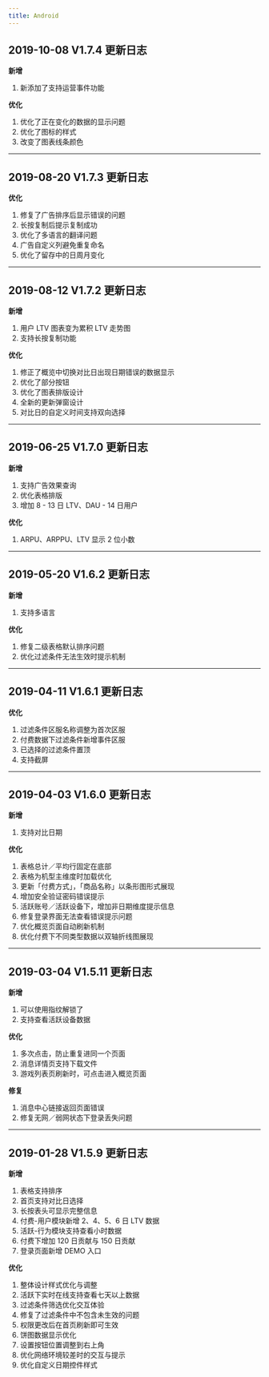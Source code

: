 ```yaml
---
title: Android
---
```


## 2019-10-08 V1.7.4 更新日志

**新增**

1. 新添加了支持运营事件功能

**优化**

1. 优化了正在变化的数据的显示问题
2. 优化了图标的样式
3. 改变了图表线条颜色

---

## 2019-08-20 V1.7.3 更新日志

**优化**

1. 修复了广告排序后显示错误的问题
2. 长按复制后提示复制成功
3. 优化了多语言的翻译问题
4. 广告自定义列避免重复命名
5. 优化了留存中的日周月变化

---

## 2019-08-12 V1.7.2 更新日志

**新增**

1. 用户 LTV 图表变为累积 LTV 走势图
2. 支持长按复制功能

**优化**

1. 修正了概览中切换对比日出现日期错误的数据显示
2. 优化了部分按钮
3. 优化了图表排版设计
4. 全新的更新弹窗设计
5. 对比日的自定义时间支持双向选择

---

## 2019-06-25 V1.7.0 更新日志

**新增**

1. 支持广告效果查询
2. 优化表格排版
3. 增加 8 - 13 日 LTV、DAU - 14 日用户

**优化**

1. ARPU、ARPPU、LTV 显示 2 位小数

---

## 2019-05-20 V1.6.2 更新日志

**新增**

1. 支持多语言

**优化**

1. 修复二级表格默认排序问题
2. 优化过滤条件无法生效时提示机制

---

## 2019-04-11 V1.6.1 更新日志

**优化**

1. 过滤条件区服名称调整为首次区服
2. 付费数据下过滤条件新增事件区服
3. 已选择的过滤条件置顶
4. 支持截屏

---

## 2019-04-03 V1.6.0 更新日志

**新增**

1. 支持对比日期

**优化**

1. 表格总计／平均行固定在底部
2. 表格为机型主维度时加载优化
3. 更新「付费方式」，「商品名称」以条形图形式展现
4. 增加安全验证密码错误提示
5. 活跃账号／活跃设备下，增加非日期维度提示信息
6. 修复登录界面无法查看错误提示问题
7. 优化概览页面自动刷新机制
8. 优化付费下不同类型数据以双轴折线图展现

---

## 2019-03-04 V1.5.11 更新日志

**新增**

1. 可以使用指纹解锁了
2. 支持查看活跃设备数据

**优化**

1. 多次点击，防止重复进同一个页面
2. 消息详情页支持下载文件
3. 游戏列表页刷新时，可点击进入概览页面

**修复**

1. 消息中心链接返回页面错误
2. 修复无网／弱网状态下登录丢失问题

---

## 2019-01-28 V1.5.9 更新日志

**新增**

1. 表格支持排序
2. 首页支持对比日选择
3. 长按表头可显示完整信息
4. 付费-用户模块新增 2、4、5、6 日 LTV 数据
5. 活跃-行为模块支持查看小时数据
6. 付费下增加 120 日贡献与 150 日贡献
7. 登录页面新增 DEMO 入口

**优化**

1. 整体设计样式优化与调整
2. 活跃下实时在线支持查看七天以上数据
3. 过滤条件筛选优化交互体验
4. 修复了过滤条件中不包含未生效的问题
5. 权限更改后在首页刷新即可生效
6. 饼图数据显示优化
7. 设置按钮位置调整到右上角
8. 优化网络环境较差时的交互与提示
9. 优化自定义日期控件样式
